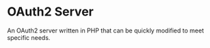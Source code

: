 # OAuth2 Server 

An OAuth2 server written in PHP that can be quickly modified to meet specific needs.